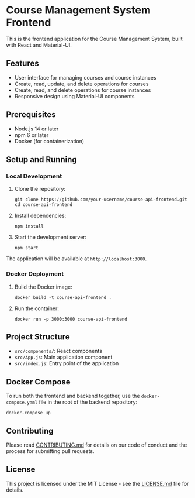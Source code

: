 # Course Management System Frontend

This is the frontend application for the Course Management System, built with React and Material-UI.

## Features

- User interface for managing courses and course instances
- Create, read, update, and delete operations for courses
- Create, read, and delete operations for course instances
- Responsive design using Material-UI components

## Prerequisites

- Node.js 14 or later
- npm 6 or later
- Docker (for containerization)

## Setup and Running

### Local Development

1. Clone the repository:
   ```
   git clone https://github.com/your-username/course-api-frontend.git
   cd course-api-frontend
   ```

2. Install dependencies:
   ```
   npm install
   ```

3. Start the development server:
   ```
   npm start
   ```

The application will be available at `http://localhost:3000`.

### Docker Deployment

1. Build the Docker image:
   ```
   docker build -t course-api-frontend .
   ```

2. Run the container:
   ```
   docker run -p 3000:3000 course-api-frontend
   ```

## Project Structure

- `src/components/`: React components
- `src/App.js`: Main application component
- `src/index.js`: Entry point of the application

## Docker Compose

To run both the frontend and backend together, use the `docker-compose.yaml` file in the root of the backend repository:

```
docker-compose up
```

## Contributing

Please read [CONTRIBUTING.md](CONTRIBUTING.md) for details on our code of conduct and the process for submitting pull requests.

## License

This project is licensed under the MIT License - see the [LICENSE.md](LICENSE.md) file for details.